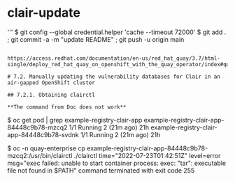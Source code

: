 # clair-update

'''
$ git config --global credential.helper 'cache --timeout 72000'
$ git add . ; git commit -a -m "update README" ; git push -u origin main
```

https://access.redhat.com/documentation/en-us/red_hat_quay/3.7/html-single/deploy_red_hat_quay_on_openshift_with_the_quay_operator/index#quay_operator_features

# 7.2. Manually updating the vulnerability databases for Clair in an air-gapped OpenShift cluster

## 7.2.1. Obtaining clairctl

**The command from Doc does not work**
```
$ oc get pod | grep example-registry-clair-app
example-registry-clair-app-84448c9b78-mzcq2            1/1     Running     2 (21m ago)   21h
example-registry-clair-app-84448c9b78-svdnk            1/1     Running     2 (21m ago)   21h

$ oc -n quay-enterprise cp example-registry-clair-app-84448c9b78-mzcq2:/usr/bin/clairctl ./clairctl
time="2022-07-23T01:42:51Z" level=error msg="exec failed: unable to start container process: exec: \"tar\": executable file not found in $PATH"
command terminated with exit code 255

```
